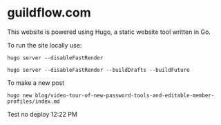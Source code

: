 # guildflow.com

This website is powered using Hugo, a static website tool written in Go.

To run the site locally use:

    hugo server --disableFastRender

    hugo server --disableFastRender --buildDrafts --buildFuture
To make a new post

    hugo new blog/video-tour-of-new-password-tools-and-editable-member-profiles/index.md

Test no deploy 12:22 PM